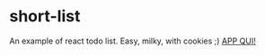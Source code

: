# short-list
An example of react todo list. Easy, milky, with cookies ;)
<a href="https://theflaviomercuri.github.io/short-list/">APP QUI!</a>
